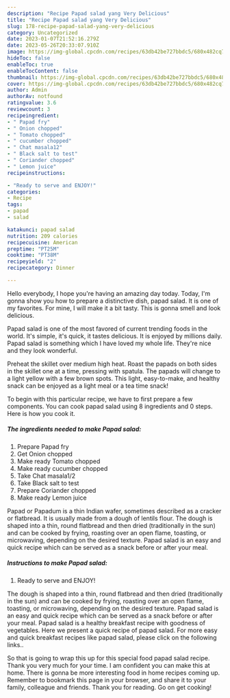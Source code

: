 ```yaml
---
description: "Recipe Papad salad yang Very Delicious"
title: "Recipe Papad salad yang Very Delicious"
slug: 178-recipe-papad-salad-yang-very-delicious
category: Uncategorized
date: 2023-01-07T21:52:16.279Z
date: 2023-05-26T20:33:07.910Z
image: https://img-global.cpcdn.com/recipes/63db42be727bbdc5/680x482cq70/papad-salad-recipe-main-photo.jpg
hideToc: false
enableToc: true
enableTocContent: false
thumbnail: https://img-global.cpcdn.com/recipes/63db42be727bbdc5/680x482cq70/papad-salad-recipe-main-photo.jpg
cover: https://img-global.cpcdn.com/recipes/63db42be727bbdc5/680x482cq70/papad-salad-recipe-main-photo.jpg
author: Admin
authorAv: notfound
ratingvalue: 3.6
reviewcount: 3
recipeingredient:
- " Papad fry"
- " Onion chopped"
- " Tomato chopped"
- " cucumber chopped"
- " Chat masala12"
- " Black salt to test"
- " Coriander chopped"
- " Lemon juice"
recipeinstructions:

- "Ready to serve and ENJOY!"
categories:
- Recipe
tags:
- papad
- salad

katakunci: papad salad 
nutrition: 209 calories
recipecuisine: American
preptime: "PT25M"
cooktime: "PT38M"
recipeyield: "2"
recipecategory: Dinner

---
```



Hello everybody, I hope you're having an amazing day today. Today, I'm gonna show you how to prepare a distinctive dish, papad salad. It is one of my favorites. For mine, I will make it a bit tasty. This is gonna smell and look delicious.

Papad salad is one of the most favored of current trending foods in the world. It's simple, it's quick, it tastes delicious. It is enjoyed by millions daily. Papad salad is something which I have loved my whole life. They're nice and they look wonderful.

Preheat the skillet over medium high heat. Roast the papads on both sides in the skillet one at a time, pressing with spatula. The papads will change to a light yellow with a few brown spots. This light, easy-to-make, and healthy snack can be enjoyed as a light meal or a tea time snack!


To begin with this particular recipe, we have to first prepare a few components. You can cook papad salad using 8 ingredients and 0 steps. Here is how you cook it.

<!--inarticleads1-->

##### The ingredients needed to make Papad salad:

1. Prepare  Papad fry
1. Get  Onion chopped
1. Make ready  Tomato chopped
1. Make ready  cucumber chopped
1. Take  Chat masala1/2
1. Take  Black salt to test
1. Prepare  Coriander chopped
1. Make ready  Lemon juice


Papad or Papadum is a thin Indian wafer, sometimes described as a cracker or flatbread. It is usually made from a dough of lentils flour. The dough is shaped into a thin, round flatbread and then dried (traditionally in the sun) and can be cooked by frying, roasting over an open flame, toasting, or microwaving, depending on the desired texture. Papad salad is an easy and quick recipe which can be served as a snack before or after your meal. 

<!--inarticleads2-->

##### Instructions to make Papad salad:


1. Ready to serve and ENJOY!

The dough is shaped into a thin, round flatbread and then dried (traditionally in the sun) and can be cooked by frying, roasting over an open flame, toasting, or microwaving, depending on the desired texture. Papad salad is an easy and quick recipe which can be served as a snack before or after your meal. Papad salad is a healthy breakfast recipe with goodness of vegetables. Here we present a quick recipe of papad salad. For more easy and quick breakfast recipes like papad salad, please click on the following links.. 

So that is going to wrap this up for this special food papad salad recipe. Thank you very much for your time. I am confident you can make this at home. There is gonna be more interesting food in home recipes coming up. Remember to bookmark this page in your browser, and share it to your family, colleague and friends. Thank you for reading. Go on get cooking!
